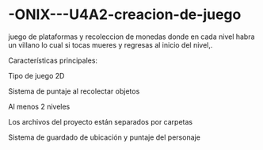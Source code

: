 # -ONIX---U4A2-creacion-de-juego
juego de plataformas y recoleccion de monedas donde en cada nivel habra un villano lo cual si tocas mueres y regresas al inicio del nivel,.


 Características principales:
 
Tipo de juego 2D

Sistema de puntaje al recolectar objetos

Al menos 2 niveles

Los archivos del proyecto están separados por carpetas

Sistema de guardado de ubicación y puntaje del personaje

